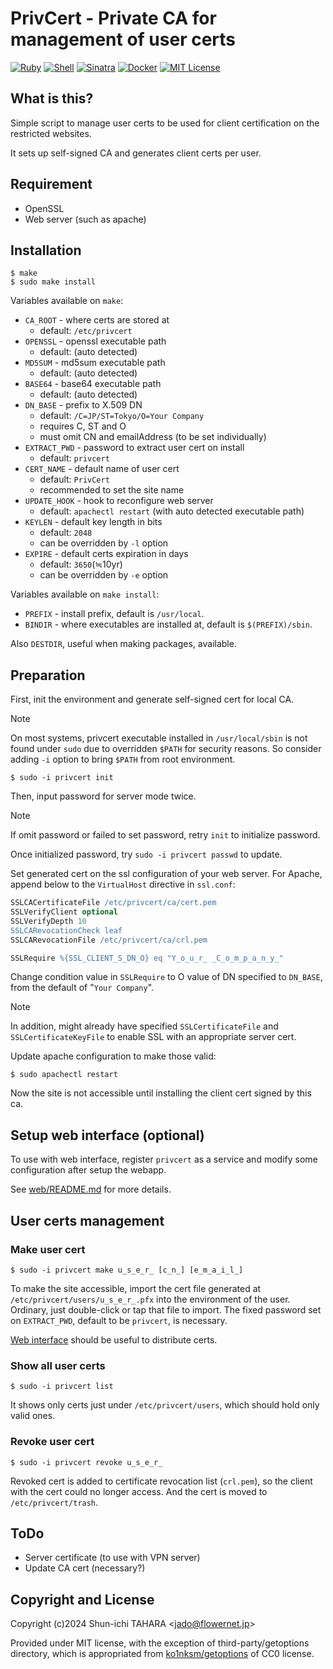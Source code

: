 PrivCert - Private CA for management of user certs
==================================================

[![Ruby](https://img.shields.io/github/languages/top/jado4810/privcert?logo=ruby&logoColor=fff&label=Ruby&labelColor=cc342d&color=666)](https://github.com/jado4810/privcert/search?l=Ruby)
[![Shell](https://img.shields.io/badge/Shell-4eaa25?logo=gnu-bash&logoColor=fff)](https://github.com/jado4810/privcert/search?l=Shell)
[![Sinatra](https://img.shields.io/badge/-Sinatra-000.svg?logo=ruby-sinatra&logoColor=fff)](https://github.com/sinatra)
[![Docker](https://img.shields.io/badge/-Docker-2496ed.svg?logo=docker&logoColor=fff)](https://github.com/docker)
[![MIT License](https://img.shields.io/github/license/jado4810/privcert.svg)](https://github.com/jado4810/privcert/blob/main/LICENSE.txt)

What is this?
-------------

Simple script to manage user certs to be used for client certification on the
restricted websites.

It sets up self-signed CA and generates client certs per user.

Requirement
-----------

* OpenSSL
* Web server (such as apache)

Installation
------------

```console
$ make
$ sudo make install
```

Variables available on `make`:

* `CA_ROOT` - where certs are stored at
    * default: `/etc/privcert`
* `OPENSSL` - openssl executable path
    * default: (auto detected)
* `MD5SUM` - md5sum executable path
    * default: (auto detected)
* `BASE64` - base64 executable path
    * default: (auto detected)
* `DN_BASE` - prefix to X.509 DN
    * default: `/C=JP/ST=Tokyo/O=Your Company`
    * requires C, ST and O
    * must omit CN and emailAddress (to be set individually)
* `EXTRACT_PWD` - password to extract user cert on install
    * default: `privcert`
* `CERT_NAME` - default name of user cert
    * default: `PrivCert`
    * recommended to set the site name
* `UPDATE_HOOK` - hook to reconfigure web server
    * default: `apachectl restart` (with auto detected executable path)
* `KEYLEN` - default key length in bits
    * default: `2048`
    * can be overridden by `-l` option
* `EXPIRE` - default certs expiration in days
    * default: `3650`(≒10yr)
    * can be overridden by `-e` option

Variables available on `make install`:

* `PREFIX` - install prefix, default is `/usr/local`.
* `BINDIR` - where executables are installed at, default is `$(PREFIX)/sbin`.

Also `DESTDIR`, useful when making packages, available.

Preparation
-----------

First, init the environment and generate self-signed cert for local CA.

> [!NOTE]
> On most systems, privcert executable installed in `/usr/local/sbin` is not
> found under `sudo` due to overridden `$PATH` for security reasons.
> So consider adding `-i` option to bring `$PATH` from root environment.

```console
$ sudo -i privcert init
```

Then, input password for server mode twice.

> [!NOTE]
> If omit password or failed to set password, retry `init` to initialize
> password.
>
> Once initialized password, try `sudo -i privcert passwd` to update.

Set generated cert on the ssl configuration of your web server.
For Apache, append below to the `VirtualHost` directive in `ssl.conf`:

```apache
SSLCACertificateFile /etc/privcert/ca/cert.pem
SSLVerifyClient optional
SSLVerifyDepth 10
SSLCARevocationCheck leaf
SSLCARevocationFile /etc/privcert/ca/crl.pem

SSLRequire %{SSL_CLIENT_S_DN_O} eq "Y̲o̲u̲r̲ ̲C̲o̲m̲p̲a̲n̲y̲"
```

Change condition value in `SSLRequire` to O value of DN specified to `DN_BASE`,
from the default of "`Your Company`".

> [!NOTE]
> In addition, might already have specified `SSLCertificateFile` and
> `SSLCertificateKeyFile` to enable SSL with an appropriate server cert.

Update apache configuration to make those valid:

```console
$ sudo apachectl restart
```

Now the site is not accessible until installing the client cert signed by this
ca.

Setup web interface (optional)
------------------------------

To use with web interface, register `privcert` as a service and modify some
configuration after setup the webapp.

See [web/README.md](./web/README.md) for more details.

User certs management
---------------------

### Make user cert

```console
$ sudo -i privcert make u̲s̲e̲r̲ [c̲n̲] [e̲m̲a̲i̲l̲]
```

To make the site accessible, import the cert file generated at
`/etc/privcert/users/u̲s̲e̲r̲.pfx` into the environment of the user.
Ordinary, just double-click or tap that file to import.
The fixed password set on `EXTRACT_PWD`, default to be `privcert`, is necessary.

[Web interface](./web/) should be useful to distribute certs.

### Show all user certs

```console
$ sudo -i privcert list
```

It shows only certs just under `/etc/privcert/users`, which should hold only
valid ones.

### Revoke user cert

```console
$ sudo -i privcert revoke u̲s̲e̲r̲
```

Revoked cert is added to certificate revocation list (`crl.pem`), so the client
with the cert could no longer access.
And the cert is moved to `/etc/privcert/trash`.

ToDo
----

* Server certificate (to use with VPN server)
* Update CA cert (necessary?)

Copyright and License
---------------------

Copyright (c)2024 Shun-ichi TAHARA &lt;jado@flowernet.jp&gt;

Provided under MIT license, with the exception of third-party/getoptions
directory, which is appropriated from
[ko1nksm/getoptions](https://github.com/ko1nksm/getoptions) of CC0 license.
